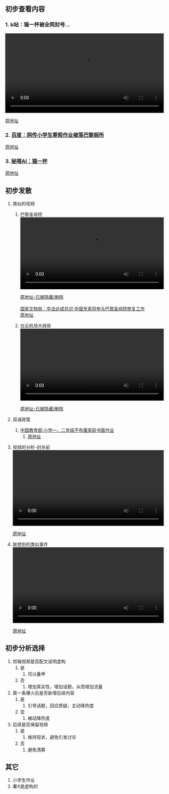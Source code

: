 ## 初步查看内容
### 1. b站：猫一杯被全网封号...
<video controls width="100%">
  <source src="video/BV1YH4y1M7GT.mp4" type="video/mp4">
  Your browser does not support the video tag.
</video> <br>

[原地址](https://www.bilibili.com/video/BV1YH4y1M7GT)

### 2. [百度：网传小学生寒假作业被落巴黎厕所](https://events.baidu.com/search/vein?record_id=368790)
[原地址](https://events.baidu.com/search/vein?record_id=368790)


### 3. [秘塔AI：猫一杯](md/密塔：猫一杯.md)
[原地址](https://metaso.cn/?q=猫一杯)

## 初步发散
1. 类似的视频
   1. 巴黎圣母院
      <br> 
      <video controls width="100%">
        <source src="video/OKJG78g5qoA.mp4" type="video/mp4">
        Your browser does not support the video tag.
      </video> <br>

      [原地址-已被隐藏/删除](https://www.youtube.com/watch?v=OKJG78g5qoA) <br><br>
      [国家文物局：中法达成共识 中国专家将参与巴黎圣母院修复工作](html/5449464.html) <br>
      [原地址](https://www.gov.cn/xinwen/2019-11/06/content_5449464.htm)
   2. 白云机场大拇哥
      <br> 
      <video controls width="100%">
        <source src="video/AH5OBKosRt8.mp4" type="video/mp4">
        Your browser does not support the video tag.
      </video> <br>
      
       [原地址-已被隐藏/删除](https://www.youtube.com/watch?v=AH5OBKosRt8)
2. 双减政策
   1. [中国教育部:小学一、二年级不布置家庭书面作业](html/t20210724_546576.html)
      1. [原地址](http://www.moe.gov.cn/jyb_xxgk/moe_1777/moe_1778/202107/t20210724_546576.html)
3. 视频的分析-封杀前
   <br>
   <video controls width="100%">
   <source src="video/7337710032504573221.mp4" type="video/mp4">
   Your browser does not support the video tag.
   </video> <br>
   
   [原地址](https://www.douyin.com/video/7337710032504573221)
4. 联想到的类似事件
   <br>
   <video controls width="100%">
   <source src="video/BV1QN411n7bc.mp4" type="video/mp4">
   Your browser does not support the video tag.
   </video> <br>
   
   [原地址](https://www.bilibili.com/video/BV1QN411n7bc)


## 初步分析选择
1. 剪辑视频是否配文说明虚构
   1. 是
      1. 可以叠甲
   2. 否
      1. 增加真实性，增加话题，从而增加流量
2. 第一条爆火后是否新增后续内容
   1. 是
      1. 引导话题，回应质疑，主动降热度
   2. 否
      1. 被动降热度
3. 后续是否保留视频
   1. 是
      1. 维持现状，避免引发讨论
   2. 否
      1. 避免清算

## 其它
1. 小学生作业
2. 秦X是虚构的

